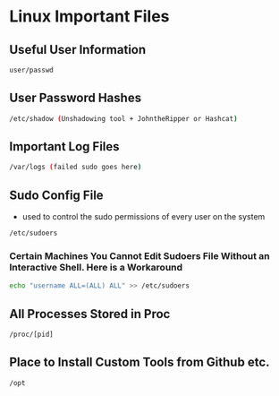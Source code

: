 # Linux Important Files

## Useful User Information

```bash
user/passwd
```

## User Password Hashes

```bash
/etc/shadow (Unshadowing tool + JohntheRipper or Hashcat)
```

## Important Log Files

```bash
/var/logs (failed sudo goes here)
```

## Sudo Config File

* used to control the sudo permissions of every user on the system

```bash
/etc/sudoers
```

### **Certain Machines You Cannot Edit Sudoers File Without an Interactive Shell. Here is a Workaround**

```bash
echo "username ALL=(ALL) ALL" >> /etc/sudoers
```

## All Processes Stored in Proc

```bash
/proc/[pid]
```

## Place to Install Custom Tools from Github etc.

```bash
/opt
```

